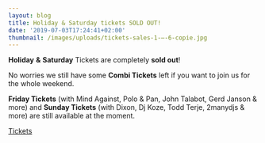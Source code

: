 ```yaml
---
layout: blog
title: Holiday & Saturday tickets SOLD OUT!
date: '2019-07-03T17:24:41+02:00'
thumbnail: /images/uploads/tickets-sales-1-–-6-copie.jpg
---
```

**Holiday** **&** **Saturday** Tickets are completely **sold out**! 

No worries we still have some **Combi Tickets** left if you want to join us for the whole weekend.

**Friday Tickets** (with Mind Against, Polo & Pan, John Talabot, Gerd Janson & more) and **Sunday Tickets** (with Dixon, Dj Koze, Todd Terje, 2manydjs & more) are still available at the moment.

<a class="w-button btcta rev" href="www.paradisecity.be/tickets" target="_blank" style="position:relative">Tickets</a>
